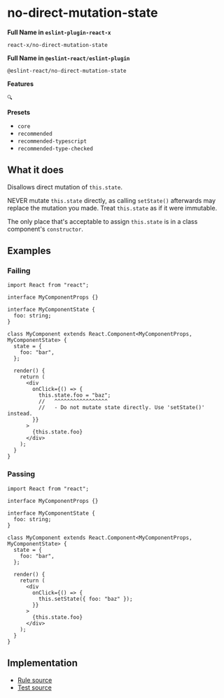 # no-direct-mutation-state

**Full Name in `eslint-plugin-react-x`**

```plain copy
react-x/no-direct-mutation-state
```

**Full Name in `@eslint-react/eslint-plugin`**

```plain copy
@eslint-react/no-direct-mutation-state
```

**Features**

`🔍`

**Presets**

- `core`
- `recommended`
- `recommended-typescript`
- `recommended-type-checked`

## What it does

Disallows direct mutation of `this.state`.

NEVER mutate `this.state` directly, as calling `setState()` afterwards may replace the mutation you made. Treat `this.state` as if it were immutable.

The only place that's acceptable to assign `this.state` is in a class component's `constructor`.

## Examples

### Failing

```tsx
import React from "react";

interface MyComponentProps {}

interface MyComponentState {
  foo: string;
}

class MyComponent extends React.Component<MyComponentProps, MyComponentState> {
  state = {
    foo: "bar",
  };

  render() {
    return (
      <div
        onClick={() => {
          this.state.foo = "baz";
          //   ^^^^^^^^^^^^^^^^^
          //   - Do not mutate state directly. Use 'setState()' instead.
        }}
      >
        {this.state.foo}
      </div>
    );
  }
}
```

### Passing

```tsx
import React from "react";

interface MyComponentProps {}

interface MyComponentState {
  foo: string;
}

class MyComponent extends React.Component<MyComponentProps, MyComponentState> {
  state = {
    foo: "bar",
  };

  render() {
    return (
      <div
        onClick={() => {
          this.setState({ foo: "baz" });
        }}
      >
        {this.state.foo}
      </div>
    );
  }
}
```

## Implementation

- [Rule source](https://github.com/Rel1cx/eslint-react/tree/main/packages/plugins/eslint-plugin-react-x/src/rules/no-direct-mutation-state.ts)
- [Test source](https://github.com/Rel1cx/eslint-react/tree/main/packages/plugins/eslint-plugin-react-x/src/rules/no-direct-mutation-state.spec.ts)
